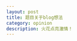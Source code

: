 ```yaml
---
layout: post
title: 题目关于blog想法
category: opinion
description: 火花点亮激情！
---
```


[Gsize]:    http://gsize.github.io  "Gsize"
